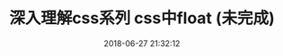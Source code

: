 ---
title: 深入理解css系列 css中float (未完成)
date: 2018-06-27 21:32:12
tags: [Css]
categories: [Css]
description: css中float
---